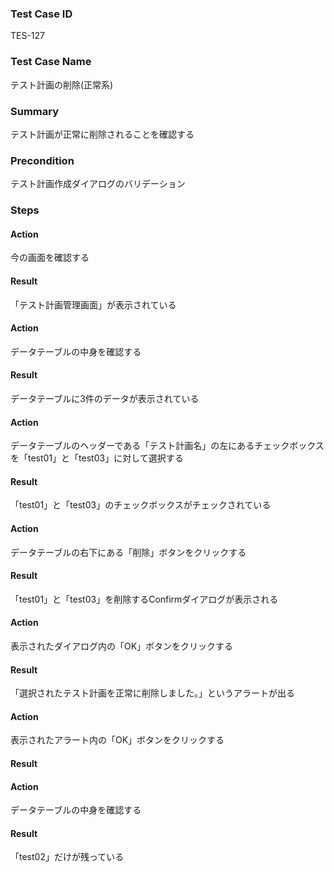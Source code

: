 ### Test Case ID
TES-127

### Test Case Name
テスト計画の削除(正常系)

### Summary
テスト計画が正常に削除されることを確認する

### Precondition
テスト計画作成ダイアログのバリデーション

### Steps

#### Action
今の画面を確認する
#### Result
「テスト計画管理画面」が表示されている

#### Action
データテーブルの中身を確認する
#### Result
データテーブルに3件のデータが表示されている

#### Action
データテーブルのヘッダーである「テスト計画名」の左にあるチェックボックスを「test01」と「test03」に対して選択する
#### Result
「test01」と「test03」のチェックボックスがチェックされている

#### Action
データテーブルの右下にある「削除」ボタンをクリックする
#### Result
「test01」と「test03」を削除するConfirmダイアログが表示される

#### Action
表示されたダイアログ内の「OK」ボタンをクリックする
#### Result
「選択されたテスト計画を正常に削除しました。」というアラートが出る

#### Action
表示されたアラート内の「OK」ボタンをクリックする
#### Result

#### Action
データテーブルの中身を確認する
#### Result
「test02」だけが残っている

